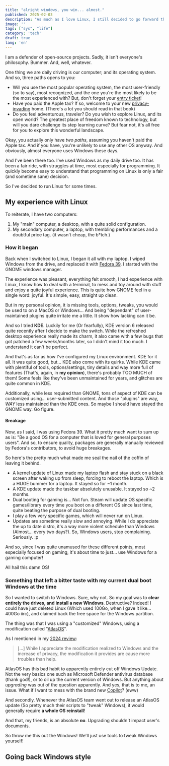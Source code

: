 ```yaml
---
title: "alright windows, you win... almost."
published: 2025-02-03
description: "As much as I love Linux, I still decided to go forward the devil's path and choose Windows as my primary OS at home. But, there might good reasons for that. Time to explain how I made Windows my new home. Because there sure is a lot of things to talk about."
image: ''
tags: ["sys", "life"]
category: 'tech'
draft: true
lang: 'en'
---
```


I am a defender of open-source projects. Sadly, it isn't everyone's philosophy. Bummer. And, well, whatever.

One thing we are daily driving is our computer; and its operating system. And so, three paths opens to you:

- Will you use the most popular operating system, the most user-friendly (so to say), most recognized, and the one you're the most likely to be the most experienced with? But, don't forget your [entry ticket](<https://www.microsoft.com/en-us/d/windows-11-pro/dg7gmgf0d8h4>)!
- Have you paid the Apple tax? If so, welcome to your new [privacy-invading](<https://inteltechniques.com/book7.html>) home. (There's a lot you should read in that book)
- Do you feel adventurous, traveler? Do you wish to explore Linux, and its open world? The greatest place of freedom known to technology, but will you dare challenge its step learning curve? But fear not, it's all free for you to explore this wonderful landscape.

Okay, you actually only have *two paths*, assuming you haven't paid the Apple tax. And if you have, you're unlikely to use any other OS anyway.
And obviously, almost everyone uses Windows these days.

And I've been there too. I've used Windows as my daily drive too. It has been a fair ride, with struggles at time, most especially for programming. It quickly become easy to understand that programming on Linux is only a fair (and sometime sane) decision.

So I've decided to run Linux for some times.

## My experience with Linux

To reiterate, I have two computers:

1. My "main" computer, a desktop, with a quite solid configuration.
2. My secondary computer, a laptop, with trembling performances and a doubtful price tag. (it wasn't cheap, the b*tch.)

### How it began

Back when I switched to Linux, I began it all with my laptop. I wiped Windows from the drive, and replaced it with [Fedora 39](https://fedoraproject.org/). I started with the GNOME windows manager.

The experience was pleasant, everything felt smooth, I had experience with Linux, I know how to deal with a terminal, to mess and toy around with stuff and enjoy a quite joyful experience.
This is quite how GNOME feel in a single word: joyful. It's simple, easy, straight up clean.

But in my personal opinion, it is missing tools, options, tweaks, you would be used to on a MacOS or Windows... And being "dependant" of user-maintained plugins quite irritate me a little. It show how lacking can it be.

And so I tried **KDE**. Luckily for me (Or fearfully), KDE version 6 released quite recently after I decide to make the switch.
While the refreshed desktop experience really made its charm, it also came with a few bugs that got patched a few weeks/months later, so I didn't mind it too much. I understand it can't be perfect.

And that's as far as how I've configured my Linux environment. KDE for it all. It was quite good, but... KDE also come with its quirks.
While KDE came with plentiful of tools, options/settings, tiny details and way more full of features (That's, again, in **my opinion**), there's probably TOO MUCH of them! Some feels like they've been unmaintained for years, and glitches are quite common in KDE.

Additionally, while less required than GNOME, tons of aspect of KDE can be customized using... user-submitted content. And those "plugins" are way, *WAY* less maintained than the KDE ones.
So maybe I should have stayed the GNOME way. Go figure.

#### Breakage

Now, as I said, I was using Fedora 39. What it pretty much want to sum up as is: "Be a good OS for a computer that is loved for general purposes users".
And so, to ensure quality, packages are generally manually reviewed by Fedora's contributors, to avoid huge breakages.

So here's the pretty much what made me seal the nail of the coffin of leaving it behind.

- A kernel update of Linux made my laptop flash and stay stuck on a black screen after waking up from sleep, forcing to reboot the laptop. Which is a HUGE bummer for a laptop. It stayed so for ~1 month.
- A KDE update made the taskbar absolutely unusable. It stayed so ~2 months.
- Dual booting for gaming is... Not fun. Steam will update OS specific games/library every time you boot on a different OS since last time, quite beating the purpose of dual booting.
- I play a few very specific games, which will never run on Linux.
- Updates are sometime really slow and annoying. While I do appreciate the up to date distro, it's a way more violent schedule than Windows (Almost... every two days?). So, Windows users, stop complaining. Seriously. :p

And so, since I was quite unamused for these different points, most especially focused on gaming, it's about time to just... use Windows for a gaming computer!

All hail this damn OS!

### Something that left a bitter taste with my current dual boot Windows at the time

So I wanted to switch to Windows. Sure, why not. So my goal was to **clear entirely the drives, and install a new Windows**. Destructive? Indeed!
I could have just deleted Linux (Which used 100Go, when I gave it like... 400Go iirc), and claimed back the free space for the Windows partition.

The thing was that I was using a "customized" Windows, using a modification called "[AtlasOS](https://atlasos.net/)".

As I mentioned in my [2024 review](2024-in-review/index.md):

> [...] While I appreciate the modification realized to Windows and the increase of privacy, the modification it provides are cause more troubles than help.

AtlasOS has this bad habit to apparently entirely cut off Windows Update. Not the very basics one such as Microsoft Defender antivirus database (thank god!), or to oil up the current version of Windows. But anything about *upgrading* was out of the question apparently.
And yes, that is to me, an issue. What if I want to mess with the brand new [Copilot](https://support.microsoft.com/en-us/windows/welcome-to-copilot-on-windows-675708af-8c16-4675-afeb-85a5a476ccb0)? (eww)
<!-- Lol, I can't wait for that URL to die! -->

And secondly. Whenever the AtlasOS team went out to release an AtlasOS update (So pretty much their scripts to "tweak" Windows), it would generally require **a whole OS reinstall**!

And that, my friends, is an absolute ***no***. Upgrading shouldn't impact user's documents.

So throw me this out the Windows! We'll just use tools to tweak Windows yourself!

## Going back Windows style
